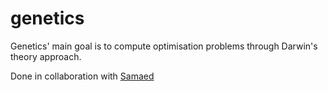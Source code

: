 genetics
========

Genetics' main goal is to compute optimisation problems through Darwin's theory approach.

Done in collaboration with [Samaed]



[Samaed]: https://github.com/Samaed
